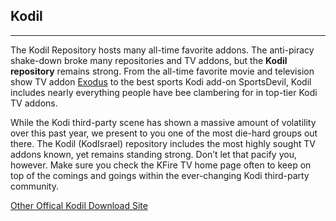 ## Kodil
***
The Kodil Repository hosts many all-time favorite addons. The anti-piracy shake-down broke many repositories and TV addons, but the **Kodil repository** remains strong. From the all-time favorite movie and television show TV addon [Exodus](https://github.com/PiSaucer/Exodus) to the best sports Kodi add-on SportsDevil, Kodil includes nearly everything people have bee clambering for in top-tier Kodi TV addons.

While the Kodi third-party scene has shown a massive amount of volatility over this past year, we present to you one of the most die-hard groups out there. The Kodil (KodIsrael) repository includes the most highly sought TV addons known, yet remains standing strong. Don’t let that pacify you, however. Make sure you check the KFire TV home page often to keep on top of the comings and goings within the ever-changing Kodi third-party community.

[Other Offical Kodil Download Site](http://kdil.co/repo/)

